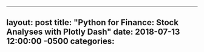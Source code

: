 
---
layout: post
title:  "Python for Finance:  Stock Analyses with Plotly Dash"
date:   2018-07-13 12:00:00 -0500
categories: 
---
